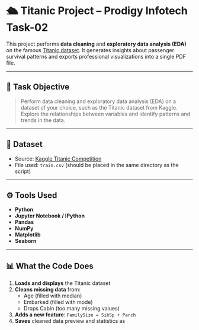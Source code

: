 # 🛳️ Titanic Project – Prodigy Infotech Task-02

This project performs **data cleaning** and **exploratory data analysis (EDA)** on the famous [Titanic dataset](https://www.kaggle.com/c/titanic/data). It generates insights about passenger survival patterns and exports professional visualizations into a single PDF file.

---

## 📌 Task Objective

> Perform data cleaning and exploratory data analysis (EDA) on a dataset of your choice, such as the Titanic dataset from Kaggle. Explore the relationships between variables and identify patterns and trends in the data.

---

## 📁 Dataset

- Source: [Kaggle Titanic Competition](https://www.kaggle.com/c/titanic/data)
- File used: `train.csv` (should be placed in the same directory as the script)

---

## ⚙️ Tools Used

- **Python**  
- **Jupyter Notebook / IPython**
- **Pandas**  
- **NumPy**  
- **Matplotlib**  
- **Seaborn**

---

## 📊 What the Code Does

1. **Loads and displays** the Titanic dataset
2. **Cleans missing data** from:
   - Age (filled with median)
   - Embarked (filled with mode)
   - Drops Cabin (too many missing values)
3. **Adds a new feature**: `FamilySize = SibSp + Parch`
4. **Saves** cleaned data preview and statistics as
